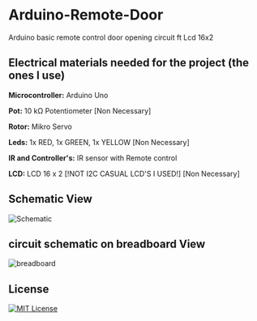 
# Arduino-Remote-Door

Arduino basic remote control door opening circuit ft Lcd 16x2


## Electrical materials needed for the project (the ones I use)

**Microcontroller:** Arduino Uno

**Pot:** 10 kΩ Potentiometer [Non Necessary]

**Rotor:** Mikro Servo 

**Leds:** 1x RED, 1x GREEN, 1x YELLOW [Non Necessary]

**IR and Controller's:** IR sensor with Remote control

**LCD:** LCD 16 x 2 [!NOT I2C CASUAL LCD'S I USED!] [Non Necessary]

  
## Schematic View

![Schematic]()

## circuit schematic on breadboard View

![breadboard]()

    
## License

[![MIT License](https://img.shields.io/badge/License-MIT-green.svg)](https://choosealicense.com/licenses/mit/)

  
